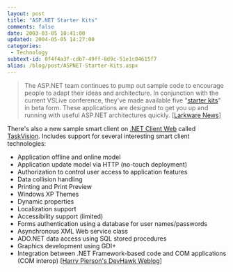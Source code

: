 ```yaml
---
layout: post
title: "ASP.NET Starter Kits"
comments: false
date: 2003-03-05 10:41:00
updated: 2004-05-05 14:27:00
categories:
 - Technology
subtext-id: 0f4f4a3f-cdb7-49ff-8d9c-51e1c84615f7
alias: /blog/post/ASPNET-Starter-Kits.aspx
---
```



> The ASP.NET team continues to pump out sample code to encourage people to adapt their ideas and architecture. In conjunction with the current VSLive conference, they've made available five "[starter kits](http://www.asp.net/Default.aspx?tabindex=9&tabid=47)" in beta form. These applications are designed to get you up and running with useful ASP.NET architectures quickly. [[Larkware News](http://www.larkware.com/Articles/MoreASP.NETSamples.html)]

There's also a new sample smart client on [.NET Client Web](http://www.windowsforms.net) called [TaskVision](http://www.windowsforms.net/Default.aspx?tabindex=7&tabid=44). Includes support for several interesting smart client technologies:

  * Application offline and online model 
  * Application update model via HTTP (no-touch deployment) 
  * Authorization to control user access to application features 
  * Data collision handling 
  * Printing and Print Preview 
  * Windows XP Themes 
  * Dynamic properties 
  * Localization support 
  * Accessibility support (limited) 
  * Forms authentication using a database for user names/passwords 
  * Asynchronous XML Web service class 
  * ADO.NET data access using SQL stored procedures 
  * Graphics development using GDI+ 
  * Integration between .NET Framework-based code and COM applications (COM interop) 
[[Harry Pierson's DevHawk Weblog](http://www.devhawk.net/default.aspx)] 
